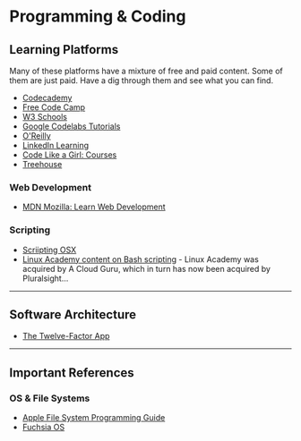 # Programming & Coding

## Learning Platforms
Many of these platforms have a mixture of free and paid content. Some of them are just paid. Have a dig through them and see what you can find. 
- [Codecademy](https://www.codecademy.com/)
- [Free Code Camp](https://www.freecodecamp.org/)
- [W3 Schools](https://www.w3schools.com/)
- [Google Codelabs Tutorials](https://codelabs.developers.google.com/?cat=android)
- [O'Reilly](https://learning.oreilly.com/home/)
- [LinkedIn Learning](https://www.lynda.com/)
- [Code Like a Girl: Courses](https://learnto.codelikeagirl.com/courses)
- [Treehouse](https://teamtreehouse.com/)

### Web Development
- [MDN Mozilla: Learn Web Development](https://developer.mozilla.org/en-US/docs/Learn/Getting_started_with_the_web)

### Scripting
- [Scriipting OSX](https://scriptingosx.com/)
- [Linux Academy content on Bash scripting](https://acloudguru.com) - Linux Academy was acquired by A Cloud Guru, which in turn has now been acquired by Pluralsight...

***
## Software Architecture
- [The Twelve-Factor App](https://12factor.net/)

***
## Important References

### OS & File Systems
- [Apple File System Programming Guide](https://developer.apple.com/library/archive/documentation/FileManagement/Conceptual/FileSystemProgrammingGuide/Introduction/Introduction.html)
- [Fuchsia OS](https://fuchsia-review.googlesource.com/q/status:open+-is:wip)



